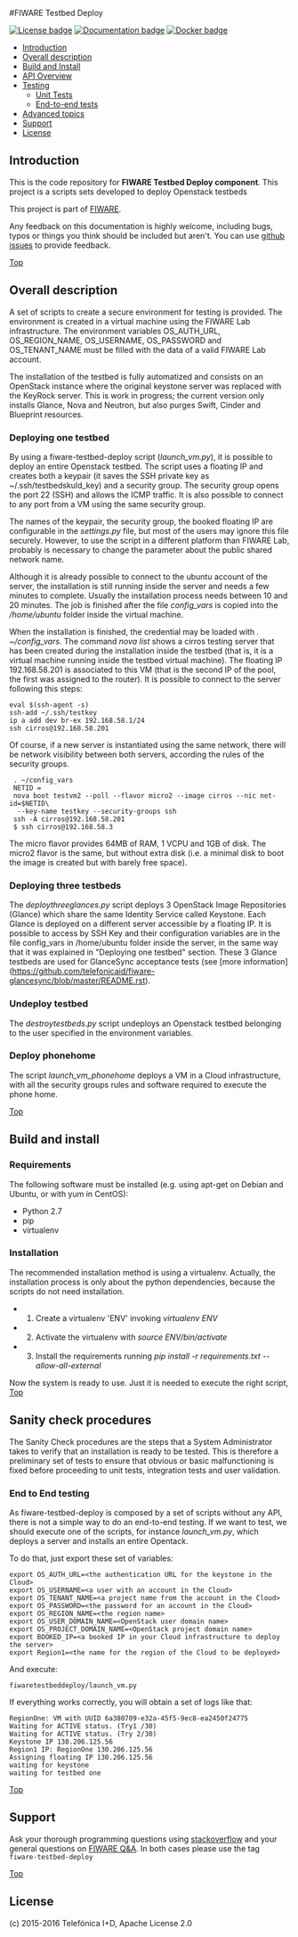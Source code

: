 #<a name="top"></a>FIWARE Testbed Deploy

[![License badge](https://img.shields.io/badge/license-Apache_2.0-blue.svg)](LICENSE)
[![Documentation badge](https://readthedocs.org/projects/fiware-testbed-deploy/badge/?version=latest)](http://fiware-testbed-deploy.readthedocs.org/en/latest/?badge=latest)
[![Docker badge](https://img.shields.io/docker/pulls/fiware/fiware-testbed-deploy.svg)](https://hub.docker.com/r/fiware/fiware-deploy-one-testbed/)

* [Introduction](#introduction)
* [Overall description](#overall-description)
* [Build and Install](#build-and-install)
* [API Overview](#api-overview)
* [Testing](#testing)
    * [Unit Tests](#unit-tests)
    * [End-to-end tests](#end-to-end-tests)
* [Advanced topics](#advanced-topics)
* [Support](#support)
* [License](#license)


## Introduction

This is the code repository for **FIWARE Testbed Deploy component**. This project is a scripts sets developed to deploy Openstack testbeds

This project is part of [FIWARE](http://www.fiware.org).

Any feedback on this documentation is highly welcome, including bugs, typos
or things you think should be included but aren't. You can use [github issues](https://github.com/telefonicaid/fiware-testbed-deploy/issues/new) to provide feedback.

[Top](#top)

## Overall description
A set of scripts to create a secure environment for testing is provided. The
environment is created in a virtual machine using the FIWARE Lab infrastructure.
The environment variables OS_AUTH_URL, OS_REGION_NAME, OS_USERNAME, OS_PASSWORD
and OS_TENANT_NAME must be filled with the data of a valid FIWARE Lab account.

The installation of the testbed is fully automatized and consists on an OpenStack
instance where the original keystone server was replaced with the KeyRock server.
This is work in progress; the current version only installs Glance, Nova and Neutron,
but also purges Swift, Cinder and Blueprint resources.

### Deploying one testbed
By using a fiware-testbed-deploy script (*launch_vm.py*), it is possible to deploy an entire Openstack testbed.
The script uses a floating IP and creates both a keypair (it saves the SSH private key as
~/.ssh/testbedskuld_key) and a security group. The security group opens
the port 22 (SSH) and allows the ICMP traffic. It is also possible to connect
to any port from a VM using the same security group.

The names of the keypair, the security group, the booked floating IP are configurable in
the *settings.py* file, but most of the users may
ignore this file securely. However, to use the script in a different platform
than FIWARE Lab, probably is necessary to change the parameter about the
public shared network name.

Although it is already possible to connect to the ubuntu account of the server, the installation is still running
inside the server and needs a few minutes to complete. Usually the installation
process needs between 10 and 20 minutes. The job is finished after the file
*config_vars* is copied into the */home/ubuntu* folder inside the virtual machine.

When the installation is finished, the credential may be loaded with *. ~/config_vars*.
The command *nova list* shows a cirros testing server that has been created during the installation
inside the testbed (that is, it is a virtual machine running inside the testbed
virtual machine). The floating IP 192.168.58.201 is associated to this
VM (that is the second IP of the pool, the first was assigned to the router). It is
possible to connect to the server following this steps:

    eval $(ssh-agent -s)
    ssh-add ~/.ssh/testkey
    ip a add dev br-ex 192.168.58.1/24
    ssh cirros@192.168.58.201

Of course, if a new server is instantiated using the same network, there will
be network visibility between both servers, according the rules of the
security groups.

     . ~/config_vars
     NETID =
     nova boot testvm2 --poll --flavor micro2 --image cirros --nic net-id=$NETID\
      --key-name testkey --security-groups ssh
     ssh -A cirros@192.168.58.201
     $ ssh cirros@192.168.58.3

The micro flavor provides 64MB of RAM, 1 VCPU and 1GB of disk. The micro2 flavor is the
same, but without extra disk (i.e. a minimal disk to boot the image is created
but with barely free space).

### Deploying three testbeds

The *deploythreeglances.py* script deploys 3 OpenStack Image Repositories (Glance) which share the same
Identity Service called Keystone. Each Glance is deployed on a different server accessible by a floating IP.
It is possible to access by SSH Key and their configuration variables are in the file config_vars in
/home/ubuntu folder inside the server, in the same way that it was explained in "Deploying one testbed"
section. These 3 Glance testbeds are used for GlanceSync acceptance tests (see [more information] (https://github.com/telefonicaid/fiware-glancesync/blob/master/README.rst).

### Undeploy testbed
The *destroytestbeds.py* script undeploys an Openstack testbed belonging to the user specified in the environment variables.

### Deploy phonehome
The script *launch_vm_phonehome* deploys a VM in a Cloud infrastructure, with all the security groups rules and software required
to execute the phone home.

[Top](#top)

## Build and install

### Requirements

The following software must be installed (e.g. using apt-get on Debian and Ubuntu,
or with yum in CentOS):

- Python 2.7
- pip
- virtualenv

### Installation

The recommended installation method is using a virtualenv. Actually, the installation
process is only about the python dependencies, because the scripts do not need
installation.

- 1. Create a virtualenv 'ENV' invoking *virtualenv ENV*
- 2. Activate the virtualenv with *source ENV/bin/activate*
- 3. Install the requirements running *pip install -r requirements.txt
   --allow-all-external*

Now the system is ready to use. Just it is needed to execute the right script,
[Top](#top)

## Sanity check procedures

The Sanity Check procedures are the steps that a System Administrator
takes to verify that an installation is ready to be tested. This is
therefore a preliminary set of tests to ensure that obvious or basic
malfunctioning is fixed before proceeding to unit tests, integration
tests and user validation.

### End to End testing

As fiware-testbed-deploy is composed by a set of scripts without any API, there
is not a simple way to do an end-to-end testing. If we want to test, we should execute
one of the scripts, for instance *launch_vm.py*, which deploys a server and installs an entire
Opentack.

To do that, just export these set of variables:

    export OS_AUTH_URL=<the authentication URL for the keystone in the Cloud>
    export OS_USERNAME=<a user with an account in the Cloud>
    export OS_TENANT_NAME=<a project name from the account in the Cloud>
    export OS_PASSWORD=<the password for an account in the Cloud>
    export OS_REGION_NAME=<the region name>
    export OS_USER_DOMAIN_NAME=<OpenStack user domain name>
    export OS_PROJECT_DOMAIN_NAME=<OpenStack project domain name>
    export BOOKED_IP=<a booked IP in your Cloud infrastructure to deploy the server>
    export Region1=<the name for the region of the Cloud to be deployed>

And execute:

    fiwaretestbeddeploy/launch_vm.py

If everything works correctly, you will obtain a set of logs like that:

    RegionOne: VM with UUID 6a380709-e32a-45f5-9ec8-ea2450f24775
    Waiting for ACTIVE status. (Try1 /30)
    Waiting for ACTIVE status. (Try 2/30)
    Keystone IP 130.206.125.56
    Region1 IP: RegionOne 130.206.125.56
    Assigning floating IP 130.206.125.56
    waiting for keystone
    waiting for testbed one

[Top](#top)

## Support

Ask your thorough programming questions using [stackoverflow](http://stackoverflow.com/questions/ask)
and your general questions on [FIWARE Q&A](https://ask.fiware.org). In both cases please use the tag `fiware-testbed-deploy`

[Top](#top)

## License

\(c) 2015-2016 Telefónica I+D, Apache License 2.0
